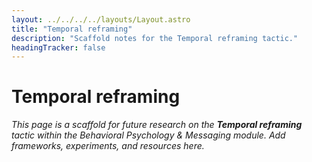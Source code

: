 ```yaml
---
layout: ../../../../layouts/Layout.astro
title: "Temporal reframing"
description: "Scaffold notes for the Temporal reframing tactic."
headingTracker: false
---
```

# Temporal reframing

_This page is a scaffold for future research on the **Temporal reframing** tactic within the Behavioral Psychology & Messaging module. Add frameworks, experiments, and resources here._
